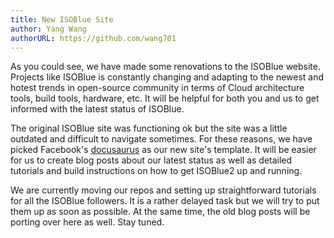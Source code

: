 ```yaml
---
title: New ISOBlue Site
author: Yang Wang
authorURL: https://github.com/wang701
---
```


As you could see, we have made some renovations to the ISOBlue website. Projects
like ISOBlue is constantly changing and adapting to the newest and hotest
trends in open-source community in terms of Cloud architecture tools, build
tools, hardware, etc. It will be helpful for both you and us to get informed
with the latest status of ISOBlue.

<!--truncate-->

The original ISOBlue site was functioning ok but the site was a little outdated
and difficult to navigate sometimes. For these reasons, we have picked
Facebook's [docusaurus](https://docusaurus.io/) as our new site's template. It
will be easier for us to create blog posts about our latest status as well as
detailed tutorials and build instructions on how to get ISOBlue2 up and running.

We are currently moving our repos and setting up straightforward tutorials for
all the ISOBlue followers. It is a rather delayed task but we will try to put
them up as soon as possible. At the same time, the old blog posts will be
porting over here as well. Stay tuned.
